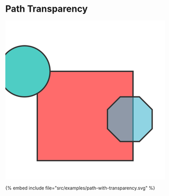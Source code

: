# Path Transparency

![Transparency](../examples/path-with-transparency.svg)

{% embed include file="src/examples/path-with-transparency.svg" %}
